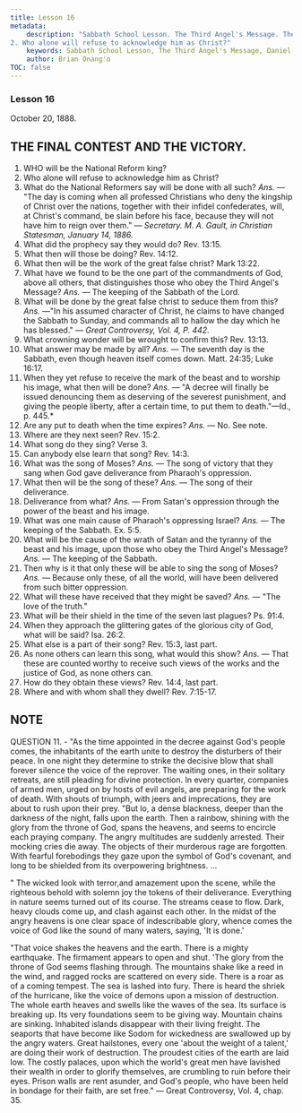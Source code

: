 ```yaml
---
title: Lesson 16
metadata:
    description: "Sabbath School Lesson. The Third Angel's Message. The Final Contest and the Victory. Lesson 16. October 20, 1888. 1. WHO will be the National Reform king?
2. Who alone will refuse to acknowledge him as Christ?"
    keywords: Sabbath School Lesson, The Third Angel's Message, Daniel, Prophecy, October 20 1888
    author: Brian Onang'o
TOC: false
---
```


### Lesson 16

October 20, 1888.

## THE FINAL CONTEST AND THE VICTORY.

1. WHO will be the National Reform king?
2. Who alone will refuse to acknowledge him as Christ?
3. What do the National Reformers say will be done with all such? *Ans.* — "The day is coming when all professed Christians who deny the kingship of Christ over the nations, together with their infidel confederates, will, at Christ's command, be slain before his face, because they will not have him to reign over them." — *Secretary. M. A. Gault, in Christian Statesman, January 14, 1886.*
4. What did the prophecy say they would do? Rev. 13:15.
5. What then will those be doing? Rev. 14:12.
6. What then will be the work of the great false christ? Mark 13:22.
7. What have we found to be the one part of the commandments of God, above all others, that distinguishes those who obey the Third Angel's Message? *Ans.* — The keeping of the Sabbath of the Lord.
8. What will be done by the great false christ to seduce them from this? *Ans.* —"In his assumed character of Christ, he claims to have changed the Sabbath to Sunday, and commands all to hallow the day which he has blessed." — *Great Controversy, Vol. 4, P. 442.*
9. What crowning wonder will be wrought to confirm this? Rev. 13:13.
10. What answer may be made by all? *Ans.* — The seventh day is the Sabbath, even though heaven itself comes down. Matt. 24:35; Luke 16:17.
11. When they yet refuse to receive the mark of the beast and to worship his image, what then will be done? *Ans.* — "A decree will finally be issued denouncing them as deserving of the severest punishment, and giving the people liberty, after a certain time, to put them to death."—Id., p. 445.*
12. Are any put to death when the time expires? *Ans.* — No. See note.
13. Where are they next seen? Rev. 15:2.
14. What song do they sing? Verse 3.
15. Can anybody else learn that song? Rev. 14:3.
16. What was the song of Moses? *Ans.* — The song of victory that they sang when God gave deliverance from Pharaoh's oppression.
17. What then will be the song of these? *Ans.* — The song of their deliverance.
18. Deliverance from what? *Ans.* — From Satan's oppression through the power of the beast and his image.
19. What was one main cause of Pharaoh's oppressing Israel? *Ans.* — The keeping of the Sabbath. Ex. 5:5.
20. What will be the cause of the wrath of Satan and the tyranny of the beast and his image, upon those who obey the Third Angel's Message? *Ans.* — The keeping of the Sabbath.
21. Then why is it that only these will be able to sing the song of Moses? *Ans.* — Because only these, of all the world, will have been delivered from such bitter oppression.
22. What will these have received that they might be saved? *Ans.* — "The love of the truth."
23. What will be their shield in the time of the seven last plagues? Ps. 91:4.
24. When they approach the glittering gates of the glorious city of God, what will be said? Isa. 26:2.
25. What else is a part of their song? Rev. 15:3, last part.
26. As none others can learn this song, what would this show? *Ans.* — That these are counted worthy to receive such views of the works and the justice of God, as none others can.
27. How do they obtain these views? Rev. 14:4, last part.
28. Where and with whom shall they dwell? Rev. 7:15-17.

## NOTE

QUESTION 11. - "As the time appointed in the decree against God's people comes, the inhabitants of the earth unite to destroy the disturbers of their peace. In one night they determine to strike the decisive blow that shall forever silence the voice of the reprover. The waiting ones, in their solitary retreats, are still pleading for divine protection. In every quarter, companies of armed men, urged on by hosts of evil angels, are preparing for the work of death. With shouts of triumph, with jeers and imprecations, they are about to rush upon their prey. "But lo, a dense blackness, deeper than the darkness of the night, falls upon the earth. Then a rainbow, shining with the glory from the throne of God, spans the heavens, and seems to encircle each praying company. The angry multitudes are suddenly arrested. Their mocking cries die away. The objects of their murderous rage are forgotten. With fearful forebodings they gaze upon the symbol of God's covenant, and long to be shielded from its overpowering brightness. ... 

" The wicked look with terror,and amazement upon the scene, while the righteous behold with solemn joy the tokens of their deliverance. Everything in nature seems turned out of its course. The streams cease to flow. Dark, heavy clouds come up, and clash against each other. In the midst of the angry heavens is one clear space of indescribable glory, whence comes the voice of God like the sound of many waters, saying, 'It is done.' 

"That voice shakes the heavens and the earth. There is a mighty earthquake. The firmament appears to open and shut. 'The glory from the throne of God seems flashing through. The mountains shake like a reed in the wind, and ragged rocks are scattered on every side. There is a roar as of a coming tempest. The sea is lashed into fury. There is heard the shriek of the hurricane, like the voice of demons upon a mission of destruction. The whole earth heaves and swells like the waves of the sea. Its surface is breaking up. Its very foundations seem to be giving way. Mountain chains are sinking. Inhabited islands disappear with their living freight. The seaports that have become like Sodom for wickedness are swallowed up by the angry waters. Great hailstones, every one 'about the weight of a talent,' are doing their work of destruction. The proudest cities of the earth are laid low. The costly palaces, upon which the world's great men have lavished their wealth in order to glorify themselves, are crumbling to ruin before their eyes. Prison walls are rent asunder, and God's people, who have been held in bondage for their faith, are set free." — Great Controversy, Vol. 4, chap. 35.
